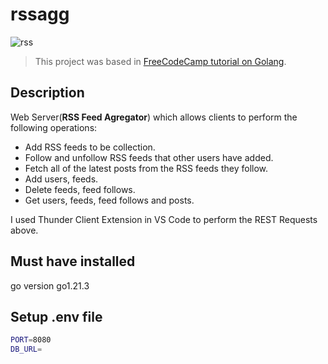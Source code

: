 # rssagg

![rss](https://github.com/user-attachments/assets/e9ea0b7f-d586-4b42-a919-94081fa375fd)

> This project was based in [FreeCodeCamp tutorial on Golang](https://www.youtube.com/watch?v=un6ZyFkqFKo).

Description
-

Web Server(**RSS Feed Agregator**) which allows clients to perform the following operations:
-  Add RSS feeds to be collection.
-  Follow and unfollow RSS feeds that other users have added.
-  Fetch all of the latest posts from the RSS feeds they follow.
-  Add users, feeds.
-  Delete feeds, feed follows.
-  Get users, feeds, feed follows and posts.

I used Thunder Client Extension in VS Code to perform the REST Requests above.

Must have installed
-

go version go1.21.3

Setup .env file
-

```bash
PORT=8080
DB_URL=
```


